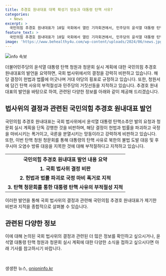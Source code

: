 ```yaml
---
title: 추경호 원내대표 대북 확성기 방송과 대통령 탄핵 사유?
categories:
  - News
excerpt: >
  국민의힘 추경호 원내대표가 10일 국회에서 열린 기자회견에서, 민주당의 윤석열 대통령 탄핵 소추안과 청문회 강행에 강하게 반대 의사를 피력하며, 이에 대한 비판을 제기했다. 원내대표는 국회 법사위의 헌법과 법률에 위배되는 행동으로 국가를 마비시키는 행위로 규정하고, 탄핵 사유의 부적절성을 지적했다. 이와 함께, 후쿠시마 오염수 방류 대응을 탄핵 사유로 제시하는 민주당의 행동에 대해 비판을 내놓으며, 무리한 야당 행위로 향후 사태에 대한 우려를 나타냈다.
feature_text: >
  국민의힘 추경호 원내대표가 10일 국회에서 열린 기자회견에서, 민주당의 윤석열 대통령 탄핵 소추안과 청문회 강행에 강하게 반대 의사를 피력하며, 이에 대한 비판을 제기했다. 원내대표는 국회 법사위의 헌법과 법률에 위배되는 행동으로 국가를 마비시키는 행위로 규정하고, 탄핵 사유의 부적절성을 지적했다. 이와 함께, 후쿠시마 오염수 방류 대응을 탄핵 사유로 제시하는 민주당의 행동에 대해 비판을 내놓으며, 무리한 야당 행위로 향후 사태에 대한 우려를 나타냈다.
image: 'https://www.behealthy4u.com/wp-content/uploads/2024/06/news.jpg'
---
```


<p><img src="https://www.behealthy4u.com/wp-content/uploads/2024/06/news.jpg" alt="info 속보" /></p>

<p>더불어민주당의 윤석열 대통령 탄핵 청원과 청문회 실시 계획에 대한 국민의힘 추경호 원내대표의 발언을 요약하면, 국회 법사위에서의 결정을 강력히 비판하고 있습니다. 해당 결정이 헌법과 법률에 어긋나며 거대 야당의 횡포로 규정하고 있습니다. 또한, 청원서에 담긴 탄핵 사유의 부적절성과 민주당의 거짓선동을 지적하고 있습니다. 추경호 원내대표의 발언을 바탕으로 하여, 관련된 다양한 정보를 아래와 같이 제공해 드리겠습니다. </p>

<h2 data-ke-size="size26">법사위의 결정과 관련된 국민의힘 추경호 원내대표 발언</h2>

<p data-ke-size="size16">국민의힘 추경호 원내대표는 국회 법사위에서 윤석열 대통령 탄핵소추안 발의 요청과 청문회 실시 계획을 단독 강행한 것을 비판하며, 해당 결정이 헌법과 법률을 파괴하고 국정을 마비시키는 폭거이고, 국론을 분열시키는 망동이라고 강력하게 비판하고 있습니다. 또한, 이번 탄핵 청원 청문회를 통해 대통령의 탄핵 사유로 북한의 불법 도발 대응 및 후쿠시마 오염수 방류 대응을 지목한 것에 대해 부적절하다고 지적하고 있습니다. </p>

<table>
    <tr>
        <th>국민의힘 추경호 원내대표 발언 내용 요약</th>
    </tr>
    <tr>
        <td style="text-align: center; height: 17px;"><b>1. 국회 법사위 결정 비판</b></td>
    </tr>
    <tr>
        <td style="text-align: center; height: 17px;"><b>2. 헌법과 법률 파괴로 국정 마비 폭거로 지적</b></td>
    </tr>
    <tr>
        <td style="text-align: center; height: 17px;"><b>3. 탄핵 청문회를 통한 대통령 탄핵 사유의 부적절성 지적</b></td>
    </tr>
</table>

<p data-ke-size="size16">이러한 발언을 통해 국회 법사위의 결정과 관련해 국민의힘 추경호 원내대표가 제기한 비판과 지적을 종합적으로 살펴볼 수 있습니다.</p>

<h2 data-ke-size="size26">관련된 다양한 정보</h2>

<p data-ke-size="size16">이에 대해 논의된 국회 법사위의 결정과 관련된 더 많은 정보를 확인하고 싶으시거나, 윤석열 대통령 탄핵 청원과 청문회 실시 계획에 대한 다양한 소식을 접하고 싶으시다면 아래 기사를 참고하시기 바랍니다.</p>

<p data-ke-size="size16">&nbsp;</p>
생생한 뉴스, <a href="https://onioninfo.kr" rel="dofollow">onioninfo.kr</a>


